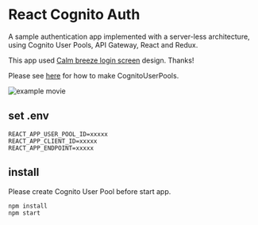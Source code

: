 # React Cognito Auth

A sample authentication app implemented with a server-less architecture, using Cognito User Pools, API Gateway, React and Redux.

This app used [Calm breeze login screen](https://codepen.io/Lewitje/pen/BNNJjo) design. Thanks!

Please see [here](https://github.com/ganezasan/serverless-cognito-auth) for how to make CognitoUserPools.

![example movie](https://raw.githubusercontent.com/ganezasan/react-cognito-auth/master/screen.png)

## set .env
```
REACT_APP_USER_POOL_ID=xxxxx
REACT_APP_CLIENT_ID=xxxxx
REACT_APP_ENDPOINT=xxxxx
```

## install

Please create Cognito User Pool before start app.

```
npm install
npm start
```
